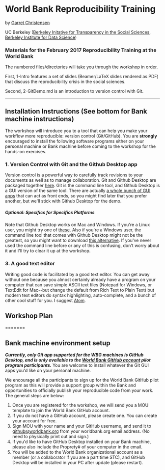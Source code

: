 # World Bank Reproducibility Training
by [Garret Christensen](http://www.ocf.berkeley.edu/~garret)

UC Berkeley ([Berkeley Initative for Transparency in the Social Sciences](http://www.bitss.org), [Berkeley Institute for Data Science](http://bids.berkeley.edu))
### Materials for the February 2017 Reproducibility Training at the World Bank

The numbered files/directories will take you through the workshop in order.

First, 1-Intro features a set of slides (Beamer/LaTeX slides rendered as PDF) that discuss the reproducibility crisis in the social sciences.

Second, 2-GitDemo.md is an introduction to version control with Git.

-----------


## Installation Instructions (See bottom for Bank machine instructions)
The workshop will introduce you to a tool that can help you make your workflow more reproducible: version control (Git/GitHub). You are **strongly** encouraged to install the following software programs either on your personal machine or Bank machine before coming to the workshop for the hands-on exercises. 

### 1. Version Control with Git and the Github Desktop app

Version control is a powerful way to carefully track revisions to your documents as well as to manage collaboration. Git and Github Desktop are packaged together [here](https://desktop.github.com/). Git is the command line tool, and Github Desktop is a GUI version of the same tool. There are actually [a whole bunch of GUI apps](https://git-scm.com/downloads/guis) that can act as front ends, so you might find later that you prefer another, but we'll stick with Github Desktop for the demo.

##### Optional: Specifics for Specifics Platforms

Note that Github Desktop works on Mac and Windows. If you're a Linux user, you might try one of [these](https://git-scm.com/download/gui/linux). Also if you're a Windows user, the command line tool that comes with Github Desktop might not be the greatest, so you might want to download [this alternative](https://git-scm.com/download/win). If you've never used the command line before or any of this is confusing, don't worry about it and I'll try to clear it up at the workshop.  

### 3. A good text editor

Writing good code is facilitated by a good text editor. You can get away without one because you almost certainly already have a program on your computer that can save simple ASCII text files (Notepad for Windows, or TextEdit for Mac--but change the default from Rich Text to Plain Text) but modern text editors do syntax highlighting, auto-complete, and a bunch of other cool stuff for you. I suggest [Atom](http://atom.io).

Workshop Plan
-------------
=======
## Bank machine environment setup
**_Currently, only Git app supported for the WBG machines is GitHub Desktop, and is only available to the [World Bank GitHub account](https://github.com/worldbank) pilot program participants._** You are welcome to install whatever the Git GUI apps you'd like on your personal machine. 

We encourage all the participants to sign up for the World Bank GitHub pilot program as this will provide a support group within the Bank and opportunities to officially publish your reproducible code from your work. The general steps are below:

1. Once you are registered for the workshop, we will send you a MOU template to join the World Bank GitHub account.
2. If you do not have a GitHub account, please create one. You can create your account for free.
3. Sign MOU with your name and your GitHub username, and send it to github@worldbank.org from your worldbank.org email address. (No need to physically print out and sign.)
4. If you'd like to have GitHub Desktop installed on your Bank machine, please also include the Proprety# of your computer in the email.
5. You will be added to the World Bank organizational account as a member (or a collaborator if you are a part time STC), and GitHub Desktop will be installed in your PC after update (please restart).
